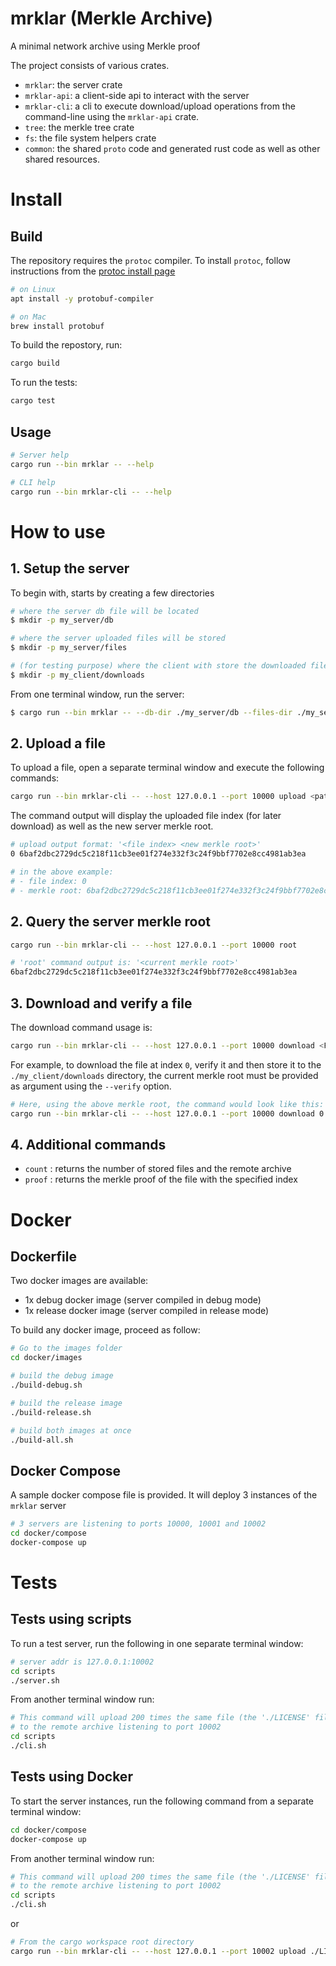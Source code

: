 # mrklar (Merkle Archive)
A minimal network archive using Merkle proof

The project consists of various crates. 
- `mrklar`: the server crate
- `mrklar-api`: a client-side api to interact with the server
- `mrklar-cli`: a cli to execute download/upload operations from the command-line using the `mrklar-api` crate.
- `tree`: the merkle tree crate
- `fs`: the file system helpers crate
- `common`: the shared `proto` code and generated rust code as well as other shared resources.

# Install

## Build

The repository requires the `protoc` compiler. To install `protoc`, follow instructions from the [protoc install page](https://grpc.io/docs/protoc-installation/)


```bash
# on Linux
apt install -y protobuf-compiler
```

```bash
# on Mac
brew install protobuf
```

To build the repostory, run: 

```bash
cargo build
```

To run the tests:

```bash
cargo test
```

## Usage

```bash
# Server help
cargo run --bin mrklar -- --help
```

```bash
# CLI help
cargo run --bin mrklar-cli -- --help
```

# How to use

## 1. Setup the server

To begin with, starts by creating a few directories
```bash
# where the server db file will be located
$ mkdir -p my_server/db

# where the server uploaded files will be stored
$ mkdir -p my_server/files

# (for testing purpose) where the client with store the downloaded files
$ mkdir -p my_client/downloads
```

From one terminal window, run the server:
```bash
$ cargo run --bin mrklar -- --db-dir ./my_server/db --files-dir ./my_server/files --host 127.0.0.1  --port 10000 --tracing
```

## 2. Upload a file

To upload a file, open a separate terminal window and execute the following commands:

```bash
cargo run --bin mrklar-cli -- --host 127.0.0.1 --port 10000 upload <path/to/my/awsome/file>
```

The command output will display the uploaded file index (for later download) as well as the new server 
merkle root.

```bash
# upload output format: '<file index> <new merkle root>'
0 6baf2dbc2729dc5c218f11cb3ee01f274e332f3c24f9bbf7702e8cc4981ab3ea

# in the above example: 
# - file index: 0
# - merkle root: 6baf2dbc2729dc5c218f11cb3ee01f274e332f3c24f9bbf7702e8cc4981ab3ea
```

## 2. Query the server merkle root

```bash
cargo run --bin mrklar-cli -- --host 127.0.0.1 --port 10000 root
```
```bash
# 'root' command output is: '<current merkle root>'
6baf2dbc2729dc5c218f11cb3ee01f274e332f3c24f9bbf7702e8cc4981ab3ea
```

## 3. Download and verify a file

The download command usage is:

```bash
cargo run --bin mrklar-cli -- --host 127.0.0.1 --port 10000 download <FILE_INDEX> --out-dir <PATH/TO/DOWNLOADS/DIR> --verify <THE_CURRENT_MERKLE_ROOT>
```

For example, to download the file at index `0`, verify it and then store it to the `./my_client/downloads` directory, the current merkle root must be provided as argument using the `--verify` option.

```bash
# Here, using the above merkle root, the command would look like this:
cargo run --bin mrklar-cli -- --host 127.0.0.1 --port 10000 download 0 --out-dir ./my_client/downloads --verify 6baf2dbc2729dc5c218f11cb3ee01f274e332f3c24f9bbf7702e8cc4981ab3ea
```

## 4. Additional commands

- `count` : returns the number of stored files and the remote archive
- `proof` : returns the merkle proof of the file with the specified index

# Docker

## Dockerfile

Two docker images are available:
- 1x debug docker image (server compiled in debug mode)
- 1x release docker image (server compiled in release mode)

To build any docker image, proceed as follow:

```bash
# Go to the images folder
cd docker/images

# build the debug image
./build-debug.sh

# build the release image
./build-release.sh

# build both images at once
./build-all.sh
```

## Docker Compose

A sample docker compose file is provided. It will deploy 3 instances of the `mrklar` server
```bash
# 3 servers are listening to ports 10000, 10001 and 10002
cd docker/compose 
docker-compose up
```

# Tests

## Tests using scripts

To run a test server, run the following in one separate terminal window:

```bash
# server addr is 127.0.0.1:10002
cd scripts
./server.sh
```
From another terminal window run:

```bash
# This command will upload 200 times the same file (the './LICENSE' file)
# to the remote archive listening to port 10002
cd scripts
./cli.sh
```

## Tests using Docker

To start the server instances, run the following command from a separate terminal window:

```bash
cd docker/compose
docker-compose up
```

From another terminal window run:

```bash
# This command will upload 200 times the same file (the './LICENSE' file)
# to the remote archive listening to port 10002
cd scripts
./cli.sh
```

or

```bash
# From the cargo workspace root directory
cargo run --bin mrklar-cli -- --host 127.0.0.1 --port 10002 upload ./LICENSE
```
